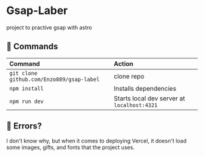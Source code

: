 # Gsap-Laber 

project to practive gsap with astro 


## 🧞 Commands


| Command                   | Action                                           |
| :------------------------ | :----------------------------------------------- |
| `git clone github.com/Enzo889/gsap-label`  | clone repo                            |
| `npm install`             | Installs dependencies                            |
| `npm run dev`             | Starts local dev server at `localhost:4321`      |

## 👀 Errors?

I don't know why, but when it comes to deploying Vercel, it doesn't load some images, gifts, and fonts that the project uses.


